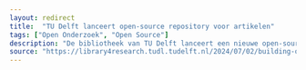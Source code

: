 ```yaml
---
layout: redirect
title:  "TU Delft lanceert open-source repository voor artikelen"
tags: ["Open Onderzoek", "Open Source"]
description: "De bibliotheek van TU Delft lanceert een nieuwe open-source repository voor artikelen, een belangrijke stap in hun streven naar een open infrastructuur. De universiteit zet hiermee een strategische stap naar meer controle en maatwerk over eigen (open) onderzoeksresultaten."
source: "https://library4research.tudl.tudelft.nl/2024/07/02/building-open-infrastructure-at-tu-delft-library/"
---
```

